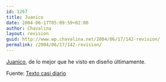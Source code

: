 ```yaml
---
id: 1267
title: Juanico
date: 2004-06-17T05:09:59+02:00
author: Chavalina
layout: revision
guid: http://www.wp.chavalina.net/2004/06/17/142-revision/
permalink: /2004/06/17/142-revision/
---
```

<a href=http://www.juanico.net/index.htm target=′_blank′>Juanico</a>, de lo mejor que he visto en diseño últimamente.

<p class="cita">
  Fuente: <a href=http://www.gistain.net/ target=′_blank′>Texto casi diario</a>
</p>